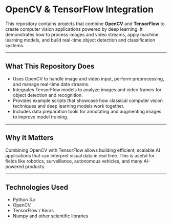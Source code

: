 # OpenCV & TensorFlow Integration

This repository contains projects that combine **OpenCV** and **TensorFlow** to create computer vision applications powered by deep learning. It demonstrates how to process images and video streams, apply machine learning models, and build real-time object detection and classification systems.

---

## What This Repository Does

- Uses OpenCV to handle image and video input, perform preprocessing, and manage real-time data streams.
- Integrates TensorFlow models to analyze images and video frames for object detection and recognition.
- Provides example scripts that showcase how classical computer vision techniques and deep learning models work together.
- Includes data preparation tools for annotating and augmenting images to improve model training.

---

## Why It Matters

Combining OpenCV with TensorFlow allows building efficient, scalable AI applications that can interpret visual data in real time. This is useful for fields like robotics, surveillance, autonomous vehicles, and many AI-powered products.

---

## Technologies Used

- Python 3.x
- OpenCV
- TensorFlow / Keras
- Numpy and other scientific libraries

